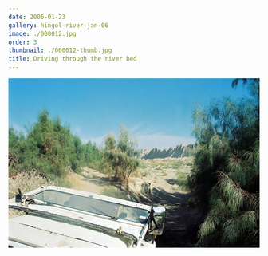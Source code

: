 ```yaml
---
date: 2006-01-23
gallery: hingol-river-jan-06
image: ./000012.jpg
order: 3
thumbnail: ./000012-thumb.jpg
title: Driving through the river bed
---
```


![Driving through the river bed](./000012.jpg)